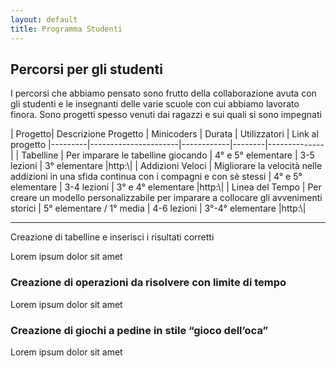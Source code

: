 ```yaml
---
layout: default
title: Programma Studenti
---
```


## Percorsi per gli studenti
I percorsi che abbiamo pensato sono frutto della collaborazione avuta con gli studenti e le insegnanti delle varie scuole con cui abbiamo lavorato finora. Sono progetti spesso venuti dai ragazzi e sui quali si sono impegnati  

| Progetto| Descrizione Progetto | Minicoders | Durata | Utilizzatori | Link al progetto
|---------|----------------------|------------|--------|--------------|
| Tabelline | Per imparare le tabelline giocando | 4° e 5° elementare | 3-5 lezioni | 3° elementare |http:\\|
| Addizioni Veloci | Migliorare la velocità nelle addizioni in una sfida continua con i compagni e con sè stessi | 4° e 5° elementare | 3-4 lezioni | 3° e 4° elementare |http:\\|
| Linea del Tempo | Per creare un modello personalizzabile per imparare a collocare gli avvenimenti storici | 5° elementare / 1° media | 4-6 lezioni | 3°-4° elementare |http:\\|


---



Creazione di tabelline e inserisci i risultati corretti

Lorem ipsum dolor sit amet


### Creazione di operazioni da risolvere con limite di tempo

Lorem ipsum dolor sit amet

### Creazione di giochi a pedine  in stile “gioco dell’oca”

Lorem ipsum dolor sit amet
